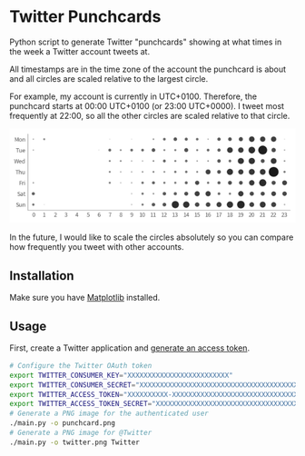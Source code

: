 # Twitter Punchcards

Python script to generate Twitter "punchcards" showing at what times in the
week a Twitter account tweets at.

All timestamps are in the time zone of the account the punchcard is about and
all circles are scaled relative to the largest circle.

For example, my account is currently in UTC+0100. Therefore, the punchcard
starts at 00:00 UTC+0100 (or 23:00 UTC+0000). I tweet most frequently at 22:00,
so all the other circles are scaled relative to that circle.

![Example output](example.png)

In the future, I would like to scale the circles absolutely so you can compare
how frequently you tweet with other accounts.

## Installation

Make sure you have [Matplotlib](https://matplotlib.org/) installed.

## Usage

First, create a Twitter application and [generate an access
token](https://developer.twitter.com/en/docs/basics/authentication/guides/access-tokens).

```bash
# Configure the Twitter OAuth token
export TWITTER_CONSUMER_KEY="XXXXXXXXXXXXXXXXXXXXXXXXX"
export TWITTER_CONSUMER_SECRET="XXXXXXXXXXXXXXXXXXXXXXXXXXXXXXXXXXXXXXXXXXXXXXXXXX"
export TWITTER_ACCESS_TOKEN="XXXXXXXXXX-XXXXXXXXXXXXXXXXXXXXXXXXXXXXXXXXXXXXXXX"
export TWITTER_ACCESS_TOKEN_SECRET="XXXXXXXXXXXXXXXXXXXXXXXXXXXXXXXXXXXXXXXXXXXXX"
# Generate a PNG image for the authenticated user
./main.py -o punchcard.png
# Generate a PNG image for @Twitter
./main.py -o twitter.png Twitter
```
